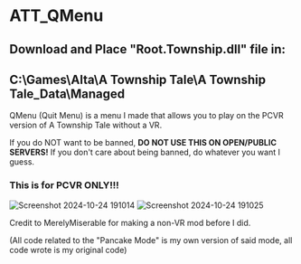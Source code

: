 # ATT_QMenu
## Download and Place "Root.Township.dll" file in: 

## C:\Games\Alta\A Township Tale\A Township Tale_Data\Managed

QMenu (Quit Menu) is a menu I made that allows you to play on the PCVR version of A Township Tale without a VR.

If you do NOT want to be banned, **DO NOT USE THIS ON OPEN/PUBLIC SERVERS!** If you don't care about being banned, do whatever you want I guess.

### This is for PCVR ONLY!!!
![Screenshot 2024-10-24 191014](https://github.com/user-attachments/assets/c1ec2b92-a203-4ece-afcc-4cd8ef26558e)
![Screenshot 2024-10-24 191025](https://github.com/user-attachments/assets/10e8d376-f224-4109-89b4-bf9e6d65e74e)

Credit to MerelyMiserable for making a non-VR mod before I did.

(All code related to the "Pancake Mode" is my own version of said mode, all code wrote is my original code)
